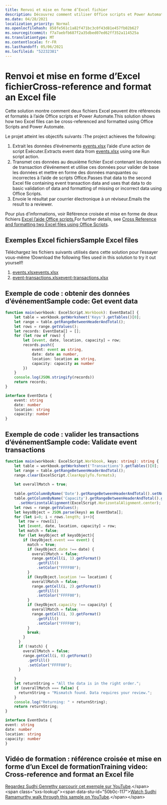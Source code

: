 ```yaml
---
title: Renvoi et mise en forme d’Excel fichier
description: Découvrez comment utiliser Office scripts et Power Automate pour faire référence à un fichier Excel format.
ms.date: 04/28/2021
localization_priority: Normal
ms.openlocfilehash: 858fe561c1a82f471bc3c0f43d81e457fb02b627
ms.sourcegitcommit: f7a7aebfb687f2a35dbed07ed62ff352a114525a
ms.translationtype: MT
ms.contentlocale: fr-FR
ms.lasthandoff: 05/06/2021
ms.locfileid: "52232381"
---
```

# <a name="cross-reference-and-format-an-excel-file"></a><span data-ttu-id="50b0c-103">Renvoi et mise en forme d’Excel fichier</span><span class="sxs-lookup"><span data-stu-id="50b0c-103">Cross-reference and format an Excel file</span></span>

<span data-ttu-id="50b0c-104">Cette solution montre comment deux fichiers Excel peuvent être référencés et formatés à l’aide Office scripts et Power Automate.</span><span class="sxs-lookup"><span data-stu-id="50b0c-104">This solution shows how two Excel files can be cross-referenced and formatted using Office Scripts and Power Automate.</span></span>

<span data-ttu-id="50b0c-105">Le projet atteint les objectifs suivants :</span><span class="sxs-lookup"><span data-stu-id="50b0c-105">The project achieves the following:</span></span>

1. <span data-ttu-id="50b0c-106">Extrait les données d’événements <a href="events.xlsx">events.xlsx</a> l’aide d’une action de script Exécuter.</span><span class="sxs-lookup"><span data-stu-id="50b0c-106">Extracts event data from <a href="events.xlsx">events.xlsx</a> using one Run script action.</span></span>
1. <span data-ttu-id="50b0c-107">Transmet ces données au deuxième fichier Excel contenant les données de transaction d’événement et utilise ces données pour valider de base les données et mettre en forme des données manquantes ou incorrectes à l’aide de scripts Office.</span><span class="sxs-lookup"><span data-stu-id="50b0c-107">Passes that data to the second Excel file containing event transaction data and uses that data to do basic validation of data and formatting of missing or incorrect data using Office Scripts.</span></span>
1. <span data-ttu-id="50b0c-108">Envoie le résultat par courrier électronique à un réviseur.</span><span class="sxs-lookup"><span data-stu-id="50b0c-108">Emails the result to a reviewer.</span></span>

<span data-ttu-id="50b0c-109">Pour plus d’informations, voir Référence croisée et mise en forme de deux fichiers [Excel l’aide Office scripts.](https://powerusers.microsoft.com/t5/Power-Automate-Cookbook/Cross-Reference-and-formatting-two-Excel-files-using-Office/td-p/728535)</span><span class="sxs-lookup"><span data-stu-id="50b0c-109">For further details, see [Cross Reference and formatting two Excel files using Office Scripts](https://powerusers.microsoft.com/t5/Power-Automate-Cookbook/Cross-Reference-and-formatting-two-Excel-files-using-Office/td-p/728535).</span></span>

## <a name="sample-excel-files"></a><span data-ttu-id="50b0c-110">Exemples Excel fichiers</span><span class="sxs-lookup"><span data-stu-id="50b0c-110">Sample Excel files</span></span>

<span data-ttu-id="50b0c-111">Téléchargez les fichiers suivants utilisés dans cette solution pour l’essayer vous-même !</span><span class="sxs-lookup"><span data-stu-id="50b0c-111">Download the following files used in this solution to try it out yourself!</span></span>

1. <span data-ttu-id="50b0c-112"><a href="events.xlsx">events.xlsx</a></span><span class="sxs-lookup"><span data-stu-id="50b0c-112"><a href="events.xlsx">events.xlsx</a></span></span>
1. <span data-ttu-id="50b0c-113"><a href="event-transactions.xlsx">event-transactions.xlsx</a></span><span class="sxs-lookup"><span data-stu-id="50b0c-113"><a href="event-transactions.xlsx">event-transactions.xlsx</a></span></span>

## <a name="sample-code-get-event-data"></a><span data-ttu-id="50b0c-114">Exemple de code : obtenir des données d’événement</span><span class="sxs-lookup"><span data-stu-id="50b0c-114">Sample code: Get event data</span></span>

```TypeScript
function main(workbook: ExcelScript.Workbook): EventData[] {
    let table = workbook.getWorksheet('Keys').getTables()[0];
    let range = table.getRangeBetweenHeaderAndTotal();
    let rows = range.getValues();
    let records: EventData[] = [];
    for (let row of rows) {
        let [event, date, location, capacity] = row;
        records.push({
            event: event as string,
            date: date as number, 
            location: location as string,
            capacity: capacity as number
        })
    }
    console.log(JSON.stringify(records))
    return records;
}

interface EventData {
    event: string
    date: number
    location: string
    capacity: number
}
```

## <a name="sample-code-validate-event-transactions"></a><span data-ttu-id="50b0c-115">Exemple de code : valider les transactions d’événement</span><span class="sxs-lookup"><span data-stu-id="50b0c-115">Sample code: Validate event transactions</span></span>

```TypeScript
function main(workbook: ExcelScript.Workbook, keys: string): string {
    let table = workbook.getWorksheet('Transactions').getTables()[0];
    let range = table.getRangeBetweenHeaderAndTotal();
    range.clear(ExcelScript.ClearApplyTo.formats);
  
    let overallMatch = true;
  
    table.getColumnByName('Date').getRangeBetweenHeaderAndTotal().setNumberFormatLocal("yyyy-mm-dd;@");
    table.getColumnByName('Capacity').getRangeBetweenHeaderAndTotal().getFormat()
      .setHorizontalAlignment(ExcelScript.HorizontalAlignment.center);
    let rows = range.getValues();
    let keysObject = JSON.parse(keys) as EventData[];
    for (let i=0; i < rows.length; i++){
      let row = rows[i];
      let [event, date, location, capacity] = row;
      let match = false;
      for (let keyObject of keysObject){
        if (keyObject.event === event) {
          match = true;
          if (keyObject.date !== date) {
            overallMatch = false;
            range.getCell(i, 1).getFormat()
              .getFill()
              .setColor("FFFF00");
          }
          if (keyObject.location !== location) {
            overallMatch = false;
            range.getCell(i, 2).getFormat()
              .getFill()
              .setColor("FFFF00");
          }
          if (keyObject.capacity !== capacity) {
            overallMatch = false;
            range.getCell(i, 3).getFormat()
              .getFill()
              .setColor("FFFF00");
          }   
          break;             
        }
      }
      if (!match) {
        overallMatch = false;
        range.getCell(i, 0).getFormat()
          .getFill()
          .setColor("FFFF00");      
      }
  
    }
    let returnString = "All the data is in the right order.";
    if (overallMatch === false) {
      returnString = "Mismatch found. Data requires your review.";
    }
    console.log("Returning: " + returnString);
    return returnString;
}

interface EventData {
event: string
date: number
location: string
capacity: number
}
```

## <a name="training-video-cross-reference-and-format-an-excel-file"></a><span data-ttu-id="50b0c-116">Vidéo de formation : référence croisée et mise en forme d’un Excel de formation</span><span class="sxs-lookup"><span data-stu-id="50b0c-116">Training video: Cross-reference and format an Excel file</span></span>

<span data-ttu-id="50b0c-117">[Regardez Sudhi Genrethy parcourir cet exemple sur YouTube](https://youtu.be/dVwqBf483qo").</span><span class="sxs-lookup"><span data-stu-id="50b0c-117">[Watch Sudhi Ramamurthy walk through this sample on YouTube](https://youtu.be/dVwqBf483qo").</span></span>

